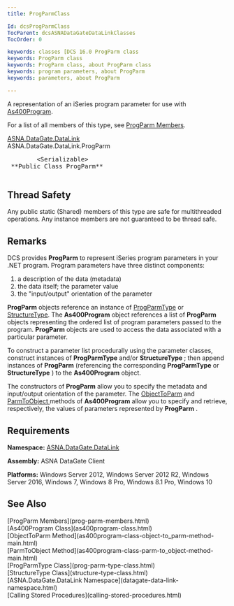 ```yaml
---
title: ProgParmClass

Id: dcsProgParmClass
TocParent: dcsASNADataGateDataLinkClasses
TocOrder: 0

keywords: classes [DCS 16.0 ProgParm class
keywords: ProgParm class
keywords: ProgParm class, about ProgParm class
keywords: program parameters, about ProgParm
keywords: parameters, about ProgParm

---
```


A representation of an iSeries program parameter for use with [ As400Program](as400program-class.html).

For a list of all members of this type, see [ProgParm Members](prog-parm-members.html).

[ASNA.DataGate.DataLink](datagate-data-link-namespace.html) <br /> ASNA.DataGate.DataLink.<span>ProgParm</span>
<pre class="syntax" >
        <span>&lt;Serializable&gt;</span>
 **Public Class ProgParm** 
      </pre>

## Thread Safety

Any public static (Shared) members of this type are safe for multithreaded operations. Any instance members are not guaranteed to be thread safe.
## Remarks

DCS provides **ProgParm** to represent iSeries program parameters in your .NET program. Program parameters have three distinct components: 

1. a description of the data (metadata)
2. the data itself; the parameter value
3. the "input/output" orientation of the parameter

**ProgParm** objects reference an instance of [ProgParmType](prog-parm-type-class.html) or [StructureType](structure-type-class.html). The **As400Program** object references a list of **ProgParm** objects representing the ordered list of program parameters passed to the program. **ProgParm** objects are used to access the data associated with a particular parameter.

To construct a parameter list procedurally using the parameter classes, construct instances of **ProgParmType** and/or **StructureType** ; then append instances of **ProgParm** (referencing the corresponding **ProgParmType** or **StructureType** ) to the **As400Program** object. 

The constructors of **ProgParm** allow you to specify the metadata and input/output orientation of the parameter. The [ ObjectToParm](as400program-class-object-to_parm-method-main.html) and [ParmToObject ](as400program-class-parm-to_object-method-main.html)methods of **As400Program** allow you to specify and retrieve, respectively, the values of parameters represented by **ProgParm** .
## Requirements

**Namespace:** [ASNA.DataGate.DataLink](datagate-data-link-namespace.html) 

**Assembly:** ASNA DataGate Client

**Platforms:** Windows Server 2012, Windows Server 2012 R2, Windows Server 2016, Windows 7, Windows 8 Pro, Windows 8.1 Pro, Windows 10
## See Also

<dl />
      [ProgParm Members](prog-parm-members.html)
      <br />
      [As400Program Class](as400program-class.html)
      <br />
      [ObjectToParm Method](as400program-class-object-to_parm-method-main.html)
      <br />
      [ParmToObject Method](as400program-class-parm-to_object-method-main.html)
      <br />
      [ProgParmType Class](prog-parm-type-class.html)
      <br />
      [StructureType Class](structure-type-class.html)
      <br />
      [ASNA.DataGate.DataLink Namespace](datagate-data-link-namespace.html)
      <br />
      [Calling Stored Procedures](calling-stored-procedures.html)

